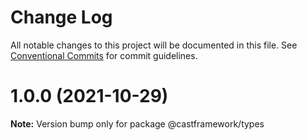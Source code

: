 # Change Log

All notable changes to this project will be documented in this file.
See [Conventional Commits](https://conventionalcommits.org) for commit guidelines.

# 1.0.0 (2021-10-29)

**Note:** Version bump only for package @castframework/types
